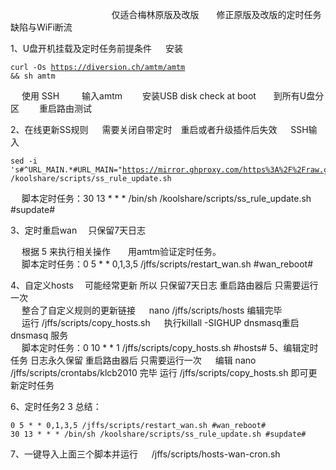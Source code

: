    　      　      　      　      　      　      　      　      　 仅适合梅林原版及改版　　修正原版及改版的定时任务缺陷与WiFi断流

1、U盘开机挂载及定时任务前提条件
   　   安装 <pre><code class="language-html">curl -Os https://diversion.ch/amtm/amtm && sh amtm</code></pre>
   　   使用 SSH 　　 输入amtm　　  安装USB disk check at boot　　到所有U盘分区 　　重启路由测试



2、在线更新SS规则 　 需要关闭自带定时　重启或者升级插件后失效 
     　   SSH输入
   　      　   <pre><code class="language-html">sed -i 's#^URL_MAIN.*#URL_MAIN="https://mirror.ghproxy.com/https%3A%2F%2Fraw.githubusercontent.com%2Fqxzg%2FActions%2F3.0%2Ffancyss_rules"#g' /koolshare/scripts/ss_rule_update.sh</code></pre>
   　   脚本定时任务：30 13 * * * /bin/sh /koolshare/scripts/ss_rule_update.sh #supdate#


3、定时重启wan  　只保留7天日志

   　   根据 5 来执行相关操作　　用amtm验证定时任务。
   　  
   　   脚本定时任务：0 5 * * 0,1,3,5 /jffs/scripts/restart_wan.sh #wan_reboot#

4、自定义hosts  　可能经常更新  所以 只保留7天日志  重启路由器后 只需要运行一次
   　   
   　   整合了自定义规则的更新链接
   　   nano /jffs/scripts/hosts   编辑完毕  
   　   运行 /jffs/scripts/copy_hosts.sh
   　   执行killall -SIGHUP dnsmasq重启 dnsmasq 服务  
   　   脚本定时任务：0 10 * * 1 /jffs/scripts/copy_hosts.sh #hosts#
5、编辑定时任务 日志永久保留   重启路由器后 只需要运行一次
   　   编辑 nano /jffs/scripts/crontabs/klcb2010 完毕  运行 /jffs/scripts/copy_hosts.sh 即可更新定时任务
   　  

6、定时任务2 3 总结：

<pre><code class="language-html">0 5 * * 0,1,3,5 /jffs/scripts/restart_wan.sh #wan_reboot#
30 13 * * * /bin/sh /koolshare/scripts/ss_rule_update.sh #supdate#</code></pre>


7、一键导入上面三个脚本并运行
   　   /jffs/scripts/hosts-wan-cron.sh
